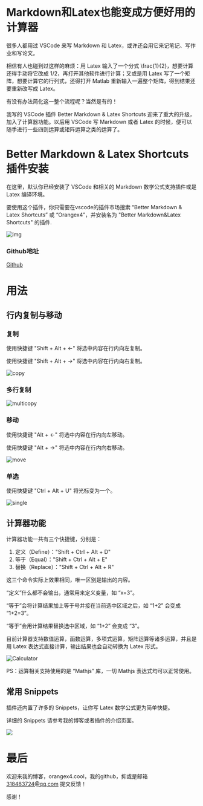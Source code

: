# Markdown和Latex也能变成方便好用的计算器

很多人都用过 VSCode 来写 Markdown 和 Latex，或许还会用它来记笔记、写作业和写论文。

相信有人也碰到过这样的麻烦：用 Latex 输入了一个分式 \frac{1}{2}，想要计算还得手动将它改成 1/2，再打开其他软件进行计算；又或是用 Latex 写了一个矩阵，想要计算它的行列式，还得打开 Matlab 重新输入一遍整个矩阵，得到结果还要重新改写成 Latex。

有没有办法简化这一整个流程呢？当然是有的！

我写的 VSCode 插件 Better Markdown & Latex Shortcuts 迎来了重大的升级，加入了计算器功能。以后用 VSCode 写 Markdown 或者 Latex 的时候，便可以随手进行一些四则运算或矩阵运算之类的运算了。

# Better Markdown & Latex Shortcuts 插件安装

在这里，默认你已经安装了 VSCode 和相关的 Markdown 数学公式支持插件或是 Latex 编译环境。

要使用这个插件，你只需要在vscode的插件市场搜索 “Better Markdown & Latex Shortcuts” 或 “Orangex4”，并安装名为 "Better Markdown&Latex Shortcuts" 的插件.

![img](https://s3.ax1x.com/2020/12/02/DIW5mF.png)

### Github地址

[Github](https://github.com/OrangeX4/Better-Markdown-Latex-Shortcuts)

# 用法

## 行内复制与移动

### 复制

使用快捷键 "Shift + Alt + ←" 将选中内容在行内向左复制。

使用快捷键 "Shift + Alt + →" 将选中内容在行内向右复制。

![copy](https://s3.ax1x.com/2020/12/02/DIg8ds.gif)

### 多行复制

![multicopy](https://s3.ax1x.com/2020/12/02/DIgGon.gif)

### 移动

使用快捷键 "Alt + ←" 将选中内容在行内向左移动。

使用快捷键 "Alt + →" 将选中内容在行内向右移动。

![move](https://s3.ax1x.com/2020/12/02/DIgYiq.gif)

### 单选

使用快捷键 "Ctrl + Alt + U" 将光标变为一个。

![single](https://s3.ax1x.com/2020/12/02/DIgtJ0.gif)


## 计算器功能

计算器功能一共有三个快捷键，分别是：

1. 定义（Define）："Shift + Ctrl + Alt + D"
2. 等于（Equal）："Shift + Ctrl + Alt + E"
3. 替换（Replace）："Shift + Ctrl + Alt + R"

这三个命令实际上效果相同，唯一区别是输出的内容。

“定义”什么都不会输出，通常用来定义变量，如 “x=3”。

“等于”会将计算结果加上等于号并接在当前选中区域之后，如 “1+2” 会变成 “1+2=3”。

“等于”会用计算结果替换选中区域，如 “1+2” 会变成 “3”。

目前计算器支持数值运算，函数运算，多项式运算，矩阵运算等诸多运算，并且是用 Latex 表达式直接计算，输出结果也会自动转换为 Latex 形式。

![Calculator](https://ae01.alicdn.com/kf/U775488c7dd0a4fa682ffed6b36ef12ab1.jpg)

PS：运算相关支持使用的是 “Mathjs” 库，一切 Mathjs 表达式均可以正常使用。


## 常用 Snippets 

插件还内置了许多的 Snippets，让你写 Latex 数学公式更为简单快捷。

详细的 Snippets 请参考我的博客或者插件的介绍页面。

![](https://ae01.alicdn.com/kf/U649466346e7a45368747001600b89921s.jpg)


# 最后

欢迎来我的博客，orangex4.cool，我的github，抑或是邮箱 318483724@qq.com 提交反馈！

感谢！